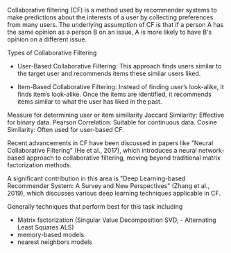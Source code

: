 
Collaborative filtering (CF) is a method used by recommender systems to make predictions about the interests of a user by collecting preferences from many users. The underlying assumption of CF is that if a person A has the same opinion as a person B on an issue, A is more likely to have B's opinion on a different issue.

Types of Collaborative Filtering

- User-Based Collaborative Filtering: This approach finds users similar to the target user and recommends items these similar users liked.

- Item-Based Collaborative Filtering: Instead of finding user’s look-alike, it finds item’s look-alike. Once the items are identified, it recommends items similar to what the user has liked in the past.

Measure for determining user or item simillarity 
Jaccard Similarity: Effective for binary data.
Pearson Correlation: Suitable for continuous data.
Cosine Similarity: Often used for user-based CF.




Recent advancements in CF have been discussed in papers like "Neural Collaborative Filtering" (He et al., 2017), which introduces a neural network-based approach to collaborative filtering, moving beyond traditional matrix factorization methods.

A significant contribution in this area is "Deep Learning-based Recommender System: A Survey and New Perspectives" (Zhang et al., 2019), which discusses various deep learning techniques applicable in CF.

Generally techniques that perform best for this task including
- Matrix factorization (Singular Value Decomposition SVD, - Alternating Least Squares ALS)
- memory-based models 
- nearest neighbors models 

